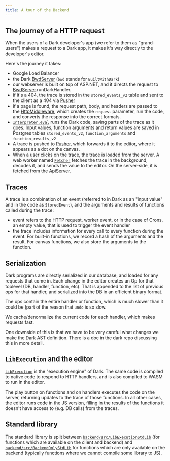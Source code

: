 ```yaml
---
title: A tour of the Backend
---
```


## The journey of a HTTP request

When the users of a Dark developer's app (we refer to them as "grand-users")
makes a request to a Dark app, it makes it's way directly to the developer's
editor.

Here's the journey it takes:

- Google Load Balancer
- the Dark
  [BwdServer](https://github.com/darklang/dark/blob/main/backend/src/BwdServer/Server.fs)
  (`bwd` stands for `BuiltWithDark`)
- our webserver is built on top of ASP.NET, and it directs the request to
  [BwdServer](https://github.com/darklang/dark/blob/main/backend/src/BwdServer/Server.fs).runDarkHandler.
- if it's a 404, the trace is stored in the `stored_events_v2` table and sent to
  the client as a 404 via [Pusher](https://pusher.com)
- if a page is found, the request path, body, and headers are passed to the
  [HttpMiddleware](https://github.com/darklang/dark/blob/main/backend/src/HttpMiddleware),
  which creates the `request` parameter, run the code, and converts the response
  into the correct formats.
- [`Interpreter.eval`](https://github.com/darklang/dark/blob/main/backend/src/LibExecution/Interpreter.fs)
  runs the Dark code, saving parts of the trace as it goes. Input values,
  function arguments and return values are saved in Postgres tables
  `stored_events_v2`, `function_arguments` and `function_results_v2`
- A trace is pushed to [Pusher](https://pusher.com), which forwards it to the
  editor, where it appears as a dot on the canvas.
- When a user clicks on the trace, the trace is loaded from the server. A web
  worker named
  [`Fetcher`](https://github.com/darklang/dark/blob/main/client/workers/Fetcher.res)
  fetches the trace in the background, decodes it, and sends the value to the
  editor. On the server-side, it is fetched from the
  [ApiServer](https://github.com/darklang/dark/blob/main/backend/src/ApiServer/Api/APITraces.fs).

## Traces

A trace is a combination of an event (referred to in Dark as an "input value"
and in the code as `StoredEvent`), and the arguments and results of functions
called during the trace:

- event refers to the HTTP request, worker event, or in the case of Crons, an
  empty value, that is used to trigger the event handler
- the trace includes information for every call to every function during the
  event. For built-in functions, we record a hash of the arguments and the
  result. For canvas functions, we also store the arguments to the function.

## Serialization

Dark programs are directly serialized in our database, and loaded for any
requests that come in. Each change in the editor creates an Op for that toplevel
(DB, handler, function, etc). That is appended to the list of previous ops for
that handler, and serialized into the DB in an efficient binary format.

The ops contain the entire handler or function, which is much slower than it
could be (part of the reason that `undo` is so slow.

We cache/denormalize the current code for each handler, which makes requests
fast.

One downside of this is that we have to be very careful what changes we make the
Dark AST definition. There is a doc in the dark repo discussing this in more
detail.

## `LibExecution` and the editor

[`LibExecution`](https://github.com/darklang/dark/tree/main/backend/src/LibExecution)
is the "execution engine" of Dark. The same code is compiled to native code to
respond to HTTP handlers, and is also compiled to WASM to run in the editor.

The play button on functions and on handlers executes the code on the server,
returning updates to the trace of those functions. In all other cases, the
editor runs code in the JS version, filling in the results of the functions it
doesn't have access to (e.g. DB calls) from the traces.

## Standard library

The standard library is split between
[`backend/src/LibExecutionStdLib`](https://github.com/darklang/dark/tree/main/backend/src/LibExecutionStdLib)
(for functions which are available on the client and backend) and
[`backend/src/BackendOnlyStdLib`](https://github.com/darklang/dark/tree/main/backend/src/BackendOnlyStdLib)
for functions which are only available on the backend (typically functions where
we cannot compile some library to JS).

